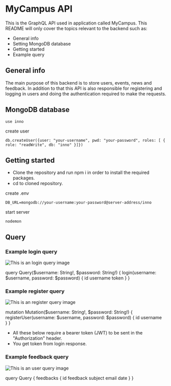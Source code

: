 # MyCampus API

This is the GraphQL API used in application called MyCampus.
This README will only cover the topics relevant to the backend such as:

* General info
* Setting MongoDB database
* Getting started
* Example query

## General info

The main purpose of this backend is to store users, events, news and feedback. 
In addition to that this API is also responsible for registering and logging in users and doing the authentication required to make the requests.

## MongoDB database

```
use inno
```

create user
```
db.createUser({user: "your-username", pwd: "your-password", roles: [ { role: "readWrite", db: "inno" }]})
```

## Getting started

* Clone the repository and run npm i in order to install the required packages.
* cd to cloned repository.

create .env
```
DB_URL=mongodb://your-username:your-password@server-address/inno
```

start server

```
nodemon
```

## Query

### Example login query
![This is an login query image](https://users.metropolia.fi/~teemutr/queryimg/loginq.png)

query Query($username: String!, $password: String!) {
  login(username: $username, password: $password) {
  id
  username
  token
  }
}

### Example register query
![This is an register query image](https://users.metropolia.fi/~teemutr/queryimg/regq.png)

mutation Mutation($username: String!, $password: String!) {
  registerUser(username: $username, password: $password) {
  id
  username  
  }
}


* All these below require a bearer token (JWT) to be sent in the "Authorization" header.
* You get token from login response.


### Example feedback query
![This is an user query image](https://users.metropolia.fi/~teemutr/queryimg/feedbackq.png)

query Query {
  feedbacks {
  id
  feedback
  subject
  email
  date 
  }
}

